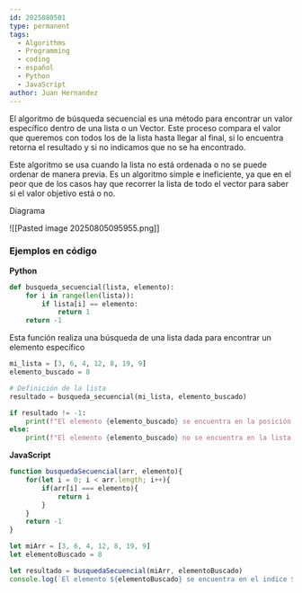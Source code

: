 ```yaml
---
id: 2025080501
type: permanent
tags:
  - Algorithms
  - Programming
  - coding
  - español
  - Python
  - JavaScript
author: Juan Hernandez
---
```

El algoritmo de búsqueda secuencial es una método para encontrar un valor específico dentro de una lista o un Vector. Este proceso compara el valor que queremos con todos los de la lista hasta llegar al final, si lo encuentra retorna el resultado y si no indicamos que no se ha encontrado.

Este algoritmo se usa cuando la lista no está ordenada o no se puede ordenar de manera previa. Es un algoritmo simple e ineficiente, ya que en el peor que de los casos hay que recorrer la lista de todo el vector para saber si el valor objetivo está o no.

Diagrama

![[Pasted image 20250805095955.png]]

### Ejemplos en código

**Python**

```python
def busqueda_secuencial(lista, elemento):
	for i in range(len(lista)):
		if lista[i] == elemento:
			return 1
	return -1
```

Esta función realiza una búsqueda de una lista dada para encontrar un elemento específico
```python
mi_lista = [3, 6, 4, 12, 8, 19, 9]
elemento_buscado = 8

# Definición de la lista
resultado = busqueda_secuencial(mi_lista, elemento_buscado)

if resultado != -1:
	print(f"El elemento {elemento_buscado} se encuentra en la posición {resultado}")
else:
	print(f"El elemento {elemento_buscado} no se encuentra en la lista.")
```

**JavaScript**

```JavaScript
function busquedaSecuencial(arr, elemento){
	for(let i = 0; i < arr.length; i++){
		if(arr[i] === elemento){
			return i
		}
	}
	return -1
}
```

```JavaScript
let miArr = [3, 6, 4, 12, 8, 19, 9]
let elementoBuscado = 8

let resultado = busquedaSecuencial(miArr, elementoBuscado)
console.log(`El elemento ${elementoBuscado} se encuentra en el indice ${resultado}`)
```


